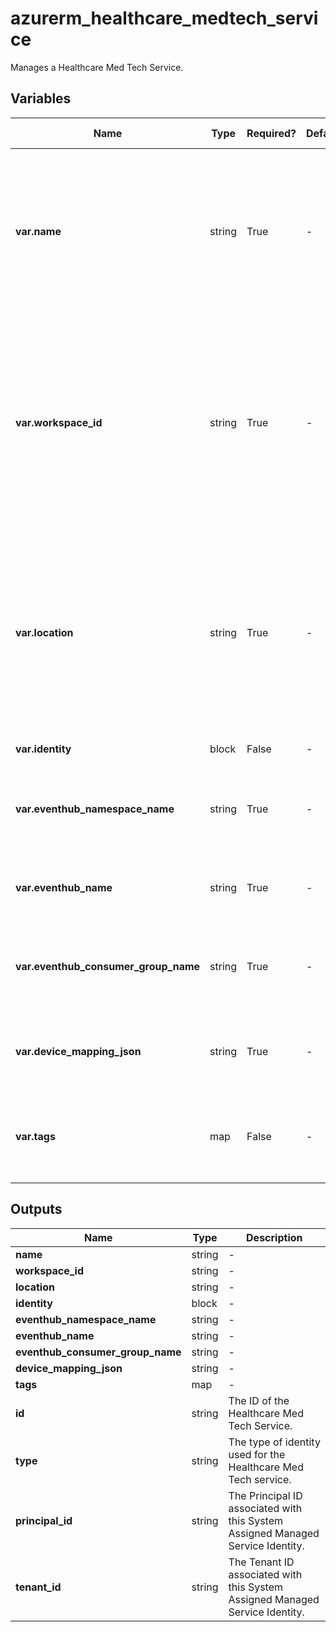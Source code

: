 # azurerm_healthcare_medtech_service

Manages a Healthcare Med Tech Service.

## Variables

| Name | Type | Required? | Default  | possible values | Description |
| ---- | ---- | --------- | -------- | ----------- | ----------- |
| **var.name** | string | True | -  |  -  | Specifies the name of the Healthcare Med Tech Service. Changing this forces a new Healthcare Med Tech Service to be created. | 
| **var.workspace_id** | string | True | -  |  -  | Specifies the id of the Healthcare Workspace where the Healthcare Med Tech Service should exist. Changing this forces a new Healthcare Med Tech Service to be created. | 
| **var.location** | string | True | -  |  -  | Specifies the Azure Region where the Healthcare Med Tech Service should be created. Changing this forces a new Healthcare Med Tech Service to be created. | 
| **var.identity** | block | False | -  |  -  | An `identity` block. | 
| **var.eventhub_namespace_name** | string | True | -  |  -  | Specifies the namespace name of the Event Hub to connect to. | 
| **var.eventhub_name** | string | True | -  |  -  | Specifies the name of the Event Hub to connect to. | 
| **var.eventhub_consumer_group_name** | string | True | -  |  -  | Specifies the Consumer Group of the Event Hub to connect to. | 
| **var.device_mapping_json** | string | True | -  |  -  | Specifies the Device Mappings of the Med Tech Service. | 
| **var.tags** | map | False | -  |  -  | A mapping of tags to assign to the Healthcare Med Tech Service. | 



## Outputs

| Name | Type | Description |
| ---- | ---- | --------- | 
| **name** | string  | - | 
| **workspace_id** | string  | - | 
| **location** | string  | - | 
| **identity** | block  | - | 
| **eventhub_namespace_name** | string  | - | 
| **eventhub_name** | string  | - | 
| **eventhub_consumer_group_name** | string  | - | 
| **device_mapping_json** | string  | - | 
| **tags** | map  | - | 
| **id** | string  | The ID of the Healthcare Med Tech Service. | 
| **type** | string  | The type of identity used for the Healthcare Med Tech service. | 
| **principal_id** | string  | The Principal ID associated with this System Assigned Managed Service Identity. | 
| **tenant_id** | string  | The Tenant ID associated with this System Assigned Managed Service Identity. | 